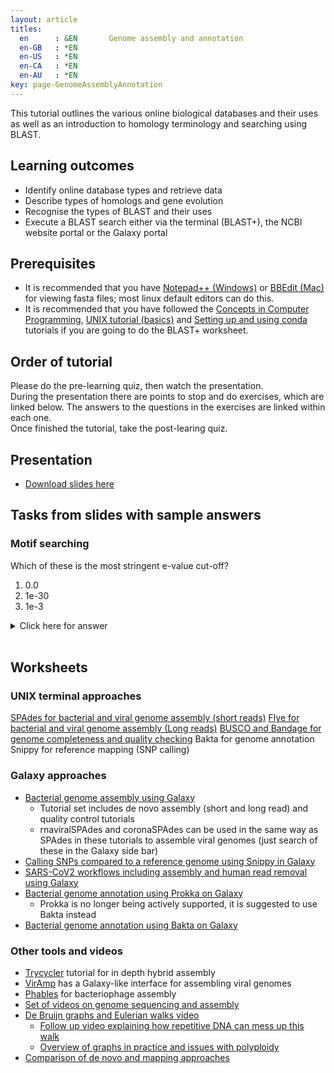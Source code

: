 ```yaml
---
layout: article
titles:
  en      : &EN       Genome assembly and annotation
  en-GB   : *EN
  en-US   : *EN
  en-CA   : *EN
  en-AU   : *EN
key: page-GenomeAssemblyAnnotation
---
```



This tutorial outlines the various online biological databases and their uses as well as an introduction to homology terminology and searching using BLAST.<br />

## Learning outcomes
* Identify online database types and retrieve data
* Describe types of homologs and gene evolution
* Recognise the types of BLAST and their uses
* Execute a BLAST search either via the terminal (BLAST+), the NCBI website portal or the Galaxy portal

## Prerequisites
* It is recommended that you have [Notepad++ (Windows)](https://notepad-plus-plus.org/downloads/) or [BBEdit (Mac)](https://www.barebones.com/products/bbedit/) for viewing fasta files; most linux default editors can do this.
* It is recommended that you have followed the [Concepts in Computer Programming](https://conmeehan.github.io/PathogenDataCourse/ConceptsInComputerProgramming), [UNIX tutorial (basics)](https://conmeehan.github.io/UNIXtutorial) and [Setting up and using conda](https://conmeehan.github.io/PathogenDataCourse/CondaInstallAndUse) tutorials if you are going to do the BLAST+ worksheet.

## Order of tutorial

Please do the pre-learning quiz, then watch the presentation. <br />
During the presentation there are points to stop and do exercises, which are linked below. The answers to the questions in the exercises are linked within each one.<br />
Once finished the tutorial, take the post-learing quiz.<br />

## Presentation
* [Download slides here](https://conmeehan.github.io/PathogenDataCourse/SlideSets/BioDBSandHomology.pptx)

## Tasks from slides with sample answers
### Motif searching 


Which of these is the most stringent e-value cut-off?
1. 0.0
2. 1e-30
3. 1e-3

<details> <summary>Click here for answer</summary>

1. 0.0

</details><br />

## Worksheets
### UNIX terminal approaches
[SPAdes for bacterial and viral genome assembly (short reads)](https://conmeehan.github.io/PathogenDataCourse/Worksheets/GenomeAssembly_SPAdes)
[Flye for bacterial and viral genome assembly (Long reads)](https://conmeehan.github.io/PathogenDataCourse/Worksheets/GenomeAssembly_Flye)
[BUSCO and Bandage for genome completeness and quality checking](https://conmeehan.github.io/PathogenDataCourse/Worksheets/GenomeQC_BUSCO_Bandage)
Bakta for genome annotation
Snippy for reference mapping (SNP calling)

### Galaxy approaches
* [Bacterial genome assembly using Galaxy](https://training.galaxyproject.org/training-material/topics/assembly/)
    * Tutorial set includes de novo assembly (short and long read) and quality control tutorials
    * rnaviralSPAdes and coronaSPAdes can be used in the same way as SPAdes in these tutorials to assemble viral genomes (just search of these in the Galaxy side bar)
* [Calling SNPs compared to a reference genome using Snippy in Galaxy](https://training.galaxyproject.org/training-material/topics/variant-analysis/tutorials/microbial-variants/tutorial.html)    
* [SARS-CoV2 workflows including assembly and human read removal using Galaxy](https://training.galaxyproject.org/training-material/topics/covid19/)
* [Bacterial genome annotation using Prokka on Galaxy](https://training.galaxyproject.org/training-material/topics/genome-annotation/)
   * Prokka is no longer being actively supported, it is suggested to use Bakta instead 
* [Bacterial genome annotation using Bakta on Galaxy](https://conmeehan.github.io/PathogenDataCourse/Worksheets/Galaxy_Bakta)   


### Other tools and videos
* [Trycycler](https://github.com/rrwick/Perfect-bacterial-genome-tutorial/wiki) tutorial for in depth hybrid assembly
* [VirAmp](http://viramp.com:8080/) has a Galaxy-like interface for assembling viral genomes
* [Phables](https://phables.readthedocs.io/en/latest/) for bacteriophage assembly
* [Set of videos on genome sequencing and assembly](https://www.youtube.com/@RobEdwardsVideos/videos)
* [De Bruijn graphs and Eulerian walks video](https://www.youtube.com/watch?v=TNYZZKrjCSk&ab_channel=BenLangmead)
  * [Follow up video explaining how repetitive DNA can mess up this walk](https://www.youtube.com/watch?v=FCDJIx-W7C8&ab_channel=BenLangmead)
  * [Overview of graphs in practice and issues with polyploidy](https://www.youtube.com/watch?v=0Ho2__cFsVY&ab_channel=BenLangmead)
* [Comparison of de novo and mapping approaches](https://beatwolf.pages.forge.hefr.ch/website-bio/documents/prague.pdf)
